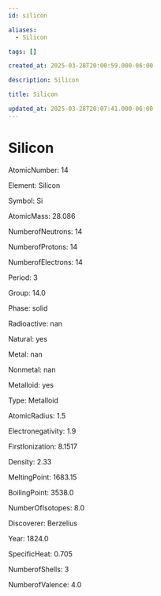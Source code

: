 ```yaml
---
id: silicon

aliases:
  - Silicon

tags: []

created_at: 2025-03-28T20:00:59.000-06:00

description: Silicon

title: Silicon

updated_at: 2025-03-28T20:07:41.000-06:00
---
```


# Silicon

AtomicNumber: 14

Element: Silicon

Symbol: Si

AtomicMass: 28.086

NumberofNeutrons: 14

NumberofProtons: 14

NumberofElectrons: 14

Period: 3

Group: 14.0

Phase: solid

Radioactive: nan

Natural: yes

Metal: nan

Nonmetal: nan

Metalloid: yes

Type: Metalloid

AtomicRadius: 1.5

Electronegativity: 1.9

FirstIonization: 8.1517

Density: 2.33

MeltingPoint: 1683.15

BoilingPoint: 3538.0

NumberOfIsotopes: 8.0

Discoverer: Berzelius

Year: 1824.0

SpecificHeat: 0.705

NumberofShells: 3

NumberofValence: 4.0
